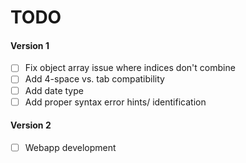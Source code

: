 # TODO
#### Version 1
- [ ] Fix object array issue where indices don't combine
- [ ] Add 4-space vs. tab compatibility
- [ ] Add date type
- [ ] Add proper syntax error hints/ identification

#### Version 2
- [ ] Webapp development
